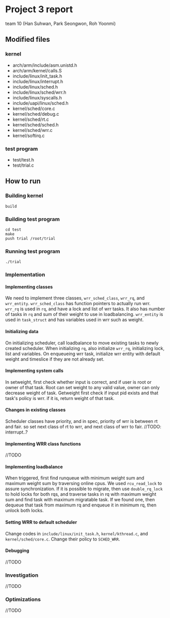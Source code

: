 # Project 3 report
team 10 (Han Suhwan, Park Seongwon, Roh Yoonmi)

## Modified files

### kernel
* arch/arm/include/asm.unistd.h
* arch/arm/kernel/calls.S
* include/linux/init_task.h
* include/linux/interrupt.h
* include/linux/sched.h
* include/linux/sched/wrr.h
* include/linux/syscalls.h
* include/uapi/linux/sched.h
* kernel/sched/core.c
* kernel/sched/debug.c
* kernel/sched/rt.c
* kernel/sched/sched.h
* kernel/sched/wrr.c
* kernel/softirq.c

### test program
* test/test.h
* test/trial.c

## How to run

### Building kernel
```
build
```

### Building test program
```
cd test
make
push trial /root/trial
```

### Running test program
```
./trial
```

### Implementation

#### Implementing classes
We need to implement three classes, `wrr_sched_class`, `wrr_rq`, and `wrr_entity`.
`wrr_sched_class` has function pointers to actually run wrr.
`wrr_rq` is used in `rq`, and have a lock and list of wrr tasks. It also has number of tasks in `rq` and sum of their weight to use in loadbalancing.
`wrr_entity` is used in `task_struct` and has variables used in wrr such as weight.

#### Initializing data
On initializing scheduler, call loadbalance to move existing tasks to newly created scheduler.
When initializing `rq`, also initialize `wrr_rq`, initializing lock, list and variables.
On enqueueing wrr task, initialize wrr entity with default weight and timeslice if they are not already set.

#### Implementing system calls
In setweight, first check whether input is correct, and if user is root or owner of that task.
Root can set weight to any valid value, owner can only decrease weight of task.
Getweight first check if input pid exists and that task's policy is wrr. if it is, return weight of that task.

#### Changes in existing classes
Scheduler classes have priority, and in spec, priority of wrr is between rt and fair. so set next class of rt to wrr, and next class of wrr to fair.
//TODO: interrupt..?

#### Implementing WRR class functions
//TODO

#### Implementing loadbalance
When triggered, first find runqueue with minimum weight sum and maximum weight sum by traversing online cpus. We used `rcu_read_lock` to assure synchronization.
If it is possible to migrate, then use `double_rq_lock` to hold locks for both rqs, and traverse tasks in rq with maximum weight sum and find task with maximum migratable task.
If we found one, then dequeue that task from maximum rq and enqueue it in minimum rq, then unlock both locks.

#### Setting WRR to default scheduler
Change codes in `include/linux/init_task.h`, `kernel/kthread.c`, and `kernel/sched/core.c`. Change their policy to `SCHED_WRR`.

#### Debugging
//TODO

### Investigation
//TODO

### Optimizations
//TODO
